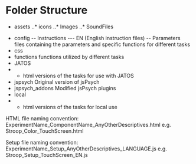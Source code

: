 # Folder Structure
* assets 
..* icons
..* Images
..* SoundFiles
- config
-- Instructions
--- EN (English instruction files)
-- Parameters
files containing the parameters and specific functions for different tasks
- css
- functions
functions utilized by different tasks
- JATOS
- - html versions of the tasks for use with JATOS
- jspsych
Original version of jsPsych
- jspsych_addons
Modified jsPsych plugins
- local
- - html versions of the tasks for local use

HTML file naming convention:
ExperimentName_ComponentName_AnyOtherDescriptives.html
e.g. Stroop_Color_TouchScreen.html

Setup file naming convention:
ExperimentName_Setup_AnyOtherDescriptives_LANGUAGE.js
e.g. Stroop_Setup_TouchScreen_EN.js



